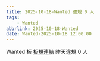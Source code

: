 ```yaml
---
title: 2025-10-18-Wanted 違規 0 人
tags:
    - Wanted
abbrlink: 2025-10-18-Wanted
date: Wanted-2025-10-18 12:00:00
---
```

Wanted 板 [板規連結](https://www.ptt.cc/bbs/Wanted/M.1608829773.A.D3B.html)
昨天違規 0 人
